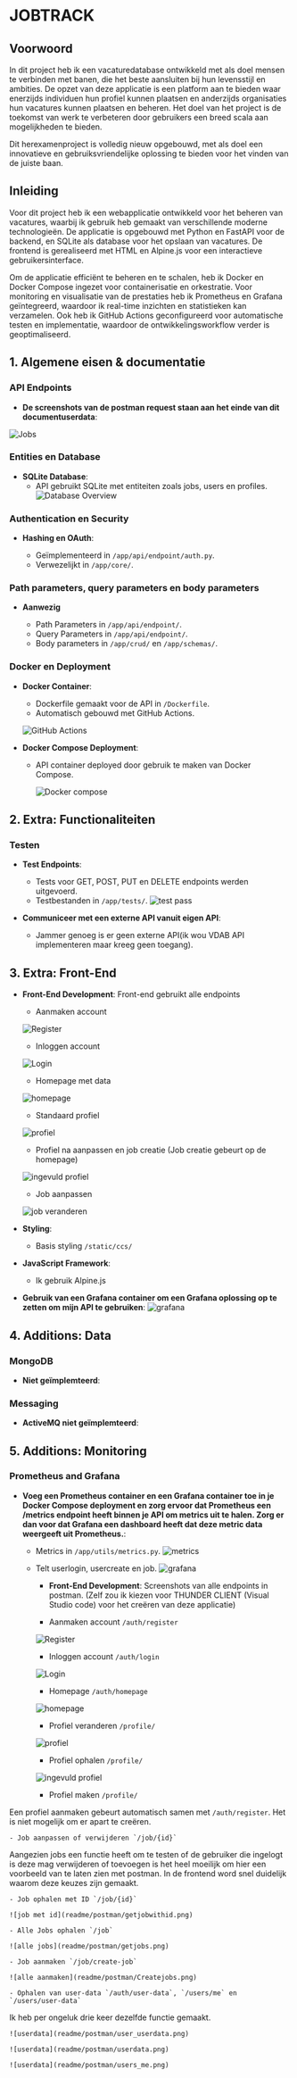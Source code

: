 # JOBTRACK

## Voorwoord

In dit project heb ik een vacaturedatabase ontwikkeld met als doel mensen te verbinden met banen, die het beste aansluiten bij hun levensstijl en ambities. De opzet van deze applicatie is een platform aan te bieden waar enerzijds individuen hun profiel kunnen plaatsen en anderzijds organisaties hun vacatures kunnen plaatsen en beheren. Het doel van het project is de toekomst van werk te verbeteren door gebruikers een breed scala aan mogelijkheden te bieden. 

Dit herexamenproject is volledig nieuw opgebouwd, met als doel een innovatieve en gebruiksvriendelijke oplossing te bieden voor het vinden van de juiste baan.

## Inleiding

Voor dit project heb ik een webapplicatie ontwikkeld voor het beheren van vacatures, waarbij ik gebruik heb gemaakt van verschillende moderne technologieën. De applicatie is opgebouwd met Python en FastAPI voor de backend, en SQLite als database voor het opslaan van vacatures. De frontend is gerealiseerd met HTML en Alpine.js voor een interactieve gebruikersinterface.

Om de applicatie efficiënt te beheren en te schalen, heb ik Docker en Docker Compose ingezet voor containerisatie en orkestratie. Voor monitoring en visualisatie van de prestaties heb ik Prometheus en Grafana geïntegreerd, waardoor ik real-time inzichten en statistieken kan verzamelen. Ook heb ik GitHub Actions geconfigureerd voor automatische testen en implementatie, waardoor de ontwikkelingsworkflow verder is geoptimaliseerd.

## 1. Algemene eisen & documentatie

### API Endpoints

- **De screenshots van de postman request staan aan het einde van dit documentuserdata**:

![Jobs](readme/endpoints.png)


### Entities en Database

- **SQLite Database**:
  - API gebruikt SQLite met entiteiten zoals jobs, users en profiles.
  ![Database Overview](readme/database_overview.png)

### Authentication en Security

- **Hashing en OAuth**:

  - Geïmplementeerd in `/app/api/endpoint/auth.py`.
  - Verwezelijkt  in `/app/core/`.

### Path parameters, query parameters en body parameters

- **Aanwezig**

  - Path Parameters in `/app/api/endpoint/`.
  - Query Parameters  in `/app/api/endpoint/`.
  - Body parameters  in `/app/crud/` en `/app/schemas/`.

### Docker en Deployment

- **Docker Container**:
  - Dockerfile gemaakt voor de API in `/Dockerfile`.
  - Automatisch gebouwd met GitHub Actions.

  ![GitHub Actions](readme/github_actions.png)

- **Docker Compose Deployment**:

  - API container deployed door gebruik te maken van Docker Compose.

    ![Docker compose](readme/docker_compose.png)

## 2. Extra: Functionaliteiten

### Testen

- **Test Endpoints**:
  - Tests voor GET, POST, PUT en DELETE endpoints werden uitgevoerd.
  - Testbestanden in `/app/tests/`.
    ![test pass](readme/pytest.png)

- **Communiceer met een externe API vanuit eigen API**:
  - Jammer genoeg is er geen externe API(ik wou VDAB API implementeren maar kreeg geen toegang).

## 3. Extra: Front-End

- **Front-End Development**:
    Front-end gebruikt alle endpoints 
    - Aanmaken account 

    ![Register](readme/fronternd/register.png)
    
    - Inloggen account
    
    ![Login](readme/fronternd/login.png)
    
    - Homepage met data
    
    ![homepage](readme/fronternd/homepage.png)
    
    - Standaard profiel
    
    ![profiel](readme/fronternd/profile.png)
    
    - Profiel na aanpassen en job creatie (Job creatie gebeurt op de homepage)
    
    ![ingevuld profiel ](readme/fronternd/ingevuld_profile.png)
    
    - Job aanpassen 
    
    ![job veranderen](readme/fronternd/job_veranderen.png)

- **Styling**:
  - Basis styling `/static/ccs/`

- **JavaScript Framework**:
  - Ik gebruik Alpine.js

- **Gebruik van een Grafana container om een Grafana oplossing op te zetten om mijn API te gebruiken**:
    ![grafana](readme/grafana.png)


## 4. Additions: Data

### MongoDB
- **Niet geïmplemteerd**:

### Messaging
- **ActiveMQ niet geïmplemteerd**:

## 5. Additions: Monitoring

### Prometheus and Grafana

- **Voeg een Prometheus container en een Grafana container toe in je Docker Compose deployment en zorg ervoor dat Prometheus een /metrics endpoint heeft binnen je API om metrics uit te halen. Zorg er dan voor dat Grafana een dashboard heeft dat deze metric data weergeeft uit Prometheus.**:
  - Metrics in `/app/utils/metrics.py`.
    ![metrics](readme/metrics.png)
  - Telt userlogin, usercreate en job.
      ![grafana](readme/grafana.png)






      - **Front-End Development**:
Screenshots van alle endpoints in postman. (Zelf zou ik kiezen voor THUNDER CLIENT (Visual Studio code) voor het creëren van deze applicatie)


    - Aanmaken account `/auth/register`

    ![Register](readme/postman/register.png)
    
    - Inloggen account `/auth/login`
    
    ![Login](readme/postman/login.png)
    
    - Homepage `/auth/homepage`
    
    ![homepage](readme/postman/homepage.png)
    
    - Profiel veranderen `/profile/`
    
    ![profiel](readme/postman/profilepatch.png)
    
    - Profiel ophalen `/profile/`
    
    ![ingevuld profiel ](readme/postman/profileget.png)

    - Profiel maken `/profile/`
    
Een profiel aanmaken gebeurt automatisch samen met `/auth/register`. Het is niet mogelijk om er apart te creëren.
    
    - Job aanpassen of verwijderen `/job/{id}`
    
Aangezien jobs een functie heeft om te testen of de gebruiker die ingelogt is deze mag verwijderen of toevoegen is het heel moeilijk om hier een voorbeeld van te laten zien met postman. In de frontend word snel duidelijk waarom deze keuzes zijn gemaakt.

    - Job ophalen met ID `/job/{id}`
    
    ![job met id](readme/postman/getjobwithid.png)

    - Alle Jobs ophalen `/job`
    
    ![alle jobs](readme/postman/getjobs.png)

    - Job aanmaken `/job/create-job`
    
    ![alle aanmaken](readme/postman/Createjobs.png)

    - Ophalen van user-data `/auth/user-data`, `/users/me` en `/users/user-data`

Ik heb per ongeluk drie keer dezelfde functie gemaakt.
    
    ![userdata](readme/postman/user_userdata.png)
    
    ![userdata](readme/postman/userdata.png)

    ![userdata](readme/postman/users_me.png)

